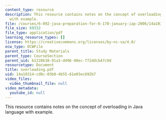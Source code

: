 ```yaml
---
content_type: resource
description: This resource contains notes on the concept of overloading in Java language
  with example.
file: /courses/6-092-java-preparation-for-6-170-january-iap-2006/14a10314cd8c03b04b5561e03ec692b7_overloading.pdf
file_size: 69332
file_type: application/pdf
learning_resource_types: []
license: https://creativecommons.org/licenses/by-nc-sa/4.0/
ocw_type: OCWFile
parent_title: Study Materials
parent_type: CourseSection
parent_uid: b1228b38-91a3-d496-98ec-772ddcb47c9d
resourcetype: Document
title: overloading.pdf
uid: 14a10314-cd8c-03b0-4b55-61e03ec692b7
video_files:
  video_thumbnail_file: null
video_metadata:
  youtube_id: null
---
```

This resource contains notes on the concept of overloading in Java language with example.